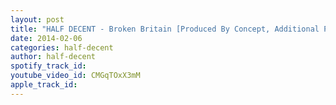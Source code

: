 ```yaml
---
layout: post
title: "HALF DECENT - Broken Britain [Produced By Concept, Additional Production By HALF DECENT]"
date: 2014-02-06
categories: half-decent
author: half-decent
spotify_track_id: 
youtube_video_id: CMGqTOxX3mM
apple_track_id: 
---
```

